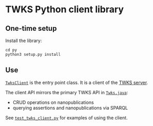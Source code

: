 # TWKS Python client library

## One-time setup

Install the library:

    cd py
    python3 setup.py install

## Use

[`TwksClient`](twks/client/twks_client.py) is the entry point class. It is a client of the [TWKS server](../docker/README.md).

The client API mirrors the primary TWKS API in [`Twks.java`](../java/core/src/main/java/edu/rpi/tw/twks/core/Twks.java):
* CRUD operations on nanopublications
* querying assertions and nanopublications via SPARQL

See [`test_twks_client.py`](tests/test_twks_client.py) for examples of using the client.

